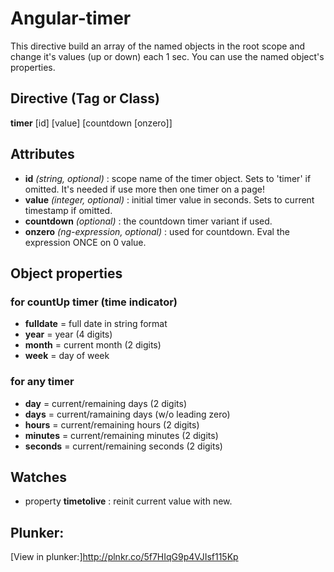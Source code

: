 # Angular-timer

This directive build an array of the named objects in the root scope and change it's values (up or down) each 1 sec.
You can use the named object's properties.

Directive (Tag or Class)
---------
**timer** [id] [value] [countdown [onzero]]

Attributes
----------
- **id** *(string, optional)* : scope name of the timer object. Sets to 'timer' if omitted. It's needed if use more then one timer on a page!
- **value** *(integer, optional)* : initial timer value in seconds. Sets to current timestamp if omitted.
- **countdown** *(optional)* : the countdown timer variant if used.
- **onzero** *(ng-expression, optional)* : used for countdown. Eval the expression ONCE on 0 value.

Object properties
-----------------
### for countUp timer (time indicator)

- **fulldate** = full date in string format
- **year** = year (4 digits)
- **month** = current month (2 digits)
- **week** = day of week

### for any timer

- **day** = current/remaining days (2 digits)
- **days** = current/ramaining days (w/o leading zero)
- **hours** = current/remaining hours (2 digits)
- **minutes** = current/remaining minutes (2 digits)
- **seconds** = current/remaining seconds (2 digits)

Watches
-------
- property **timetolive** : reinit current value with new.

Plunker:
-------
[View in plunker:]http://plnkr.co/5f7HIqG9p4VJIsf115Kp

